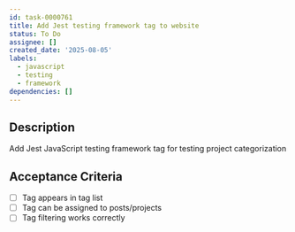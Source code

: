 ```yaml
---
id: task-0000761
title: Add Jest testing framework tag to website
status: To Do
assignee: []
created_date: '2025-08-05'
labels:
  - javascript
  - testing
  - framework
dependencies: []
---
```


## Description

Add Jest JavaScript testing framework tag for testing project categorization

## Acceptance Criteria

- [ ] Tag appears in tag list
- [ ] Tag can be assigned to posts/projects
- [ ] Tag filtering works correctly
